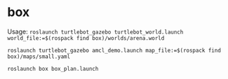# box

Usage: 
```roslaunch turtlebot_gazebo turtlebot_world.launch world_file:=$(rospack find box)/worlds/arena.world```

```roslaunch turtlebot_gazebo amcl_demo.launch map_file:=$(rospack find box)/maps/small.yaml```

```roslaunch box box_plan.launch```
